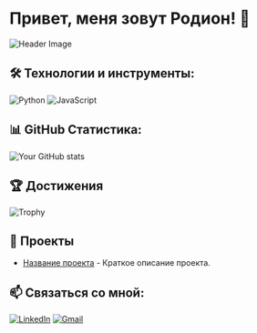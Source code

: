 # Привет, меня зовут Родион! 👋

![Header Image](https://link-to-your-image.com)

## 🛠 Технологии и инструменты:
![Python](https://img.shields.io/badge/-Python-090909?style=for-the-badge&logo=python)
![JavaScript](https://img.shields.io/badge/-JavaScript-090909?style=for-the-badge&logo=javascript)

## 📊 GitHub Статистика:
![Your GitHub stats](https://github-readme-stats.vercel.app/api?username=radik097&show_icons=true&theme=radical)

## 🏆 Достижения
![Trophy](https://github-profile-trophy.vercel.app/?username=radik097&theme=darkhub)

## 🚀 Проекты
- [Название проекта](https://github.com/radik097/projectname) - Краткое описание проекта.

## 📫 Связаться со мной:
[![LinkedIn](https://img.shields.io/badge/-LinkedIn-090909?style=for-the-badge&logo=linkedin)](https://linkedin.com/in/yourprofile)
[![Gmail](https://img.shields.io/badge/-Gmail-090909?style=for-the-badge&logo=gmail)](mailto:youremail@gmail.com)
